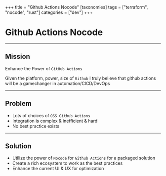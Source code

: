 +++
title = "Github Actions Nocode"
[taxonomies]
tags = ["terraform", "nocode", "rust"]
categories = ["dev"]
+++

# Github Actions Nocode

---

## Mission

Enhance the Power of `GitHub Actions`

Given the platform, power, size of `Github`
I truly believe that github actions will be a gamechanger
in automation/CICD/DevOps

---

## Problem

- Lots of choices of `OSS Github Actions`
- Integration is complex & inefficient & hard
- No best practice exists

---

## Solution

- Utilize the power of `Nocode` for `Github Actions` for a packaged solution
- Create a rich ecosystem to work as the best practices
- Enhance the current UI & UX for optimization
